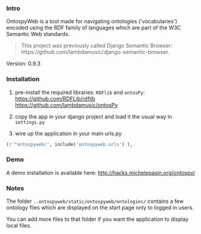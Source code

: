 ### Intro
OntospyWeb is a tool made for navigating ontologies ('vocabularies') encoded using the RDF family of languages which are part of the W3C Semantic Web standards.

<blockquote>
This project was previously called Django Semantic Browser: https://github.com/lambdamusic/django-semantic-browser.
</blockquote>

Version: 0.9.3

### Installation

1. pre-install the required libraries: `RDFlib` and `ontosPy`:     
https://github.com/RDFLib/rdflib    
https://github.com/lambdamusic/ontosPy    
  
2. copy the app in your django project and load it the usual way in `settings.py`


3. wire up the application in your main urls.py

```python
(r'^ontospyweb/', include('ontospyweb.urls') ),
```	

### Demo

A demo installation is available here: http://hacks.michelepasin.org/ontospy/

### Notes
The folder `..ontospyweb/static/ontospyweb/ontologies/` contains a few ontology files which are displayed on the start page only to logged in users. 

You can add more files to that folder if you want the application to display local files.




